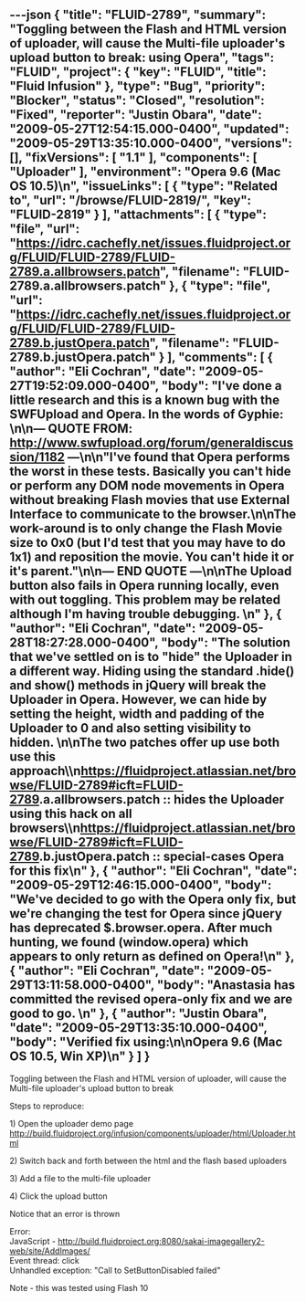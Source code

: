 ---json
{
  "title": "FLUID-2789",
  "summary": "Toggling between the Flash and HTML version of uploader, will cause the Multi-file uploader's upload button to break: using Opera",
  "tags": "FLUID",
  "project": {
    "key": "FLUID",
    "title": "Fluid Infusion"
  },
  "type": "Bug",
  "priority": "Blocker",
  "status": "Closed",
  "resolution": "Fixed",
  "reporter": "Justin Obara",
  "date": "2009-05-27T12:54:15.000-0400",
  "updated": "2009-05-29T13:35:10.000-0400",
  "versions": [],
  "fixVersions": [
    "1.1"
  ],
  "components": [
    "Uploader"
  ],
  "environment": "Opera 9.6 (Mac OS 10.5)\n",
  "issueLinks": [
    {
      "type": "Related to",
      "url": "/browse/FLUID-2819/",
      "key": "FLUID-2819"
    }
  ],
  "attachments": [
    {
      "type": "file",
      "url": "https://idrc.cachefly.net/issues.fluidproject.org/FLUID/FLUID-2789/FLUID-2789.a.allbrowsers.patch",
      "filename": "FLUID-2789.a.allbrowsers.patch"
    },
    {
      "type": "file",
      "url": "https://idrc.cachefly.net/issues.fluidproject.org/FLUID/FLUID-2789/FLUID-2789.b.justOpera.patch",
      "filename": "FLUID-2789.b.justOpera.patch"
    }
  ],
  "comments": [
    {
      "author": "Eli Cochran",
      "date": "2009-05-27T19:52:09.000-0400",
      "body": "I've done a little research and this is a known bug with the SWFUpload and Opera. In the words of Gyphie:&#x20;\n\n— QUOTE FROM: <http://www.swfupload.org/forum/generaldiscussion/1182> —\n\n\"I've found that Opera performs the worst in these tests. Basically you can't hide or perform any DOM node movements in Opera without breaking Flash movies that use External Interface to communicate to the browser.\n\nThe work-around is to only change the Flash Movie size to 0x0 (but I'd test that you may have to do 1x1) and reposition the movie. You can't hide it or it's parent.\"\n\n— END QUOTE —\n\nThe Upload button also fails in Opera running locally, even with out toggling. This problem may be related although I'm having trouble debugging.&#x20;\n"
    },
    {
      "author": "Eli Cochran",
      "date": "2009-05-28T18:27:28.000-0400",
      "body": "The solution that we've settled on is to \"hide\" the Uploader in a different way. Hiding using the standard .hide() and show() methods in jQuery will break the Uploader in Opera. However, we can hide by setting the height, width and padding of the Uploader to 0 and also setting visibility to hidden.&#x20;\n\nThe two patches offer up use both use this approach\\\n<https://fluidproject.atlassian.net/browse/FLUID-2789#icft=FLUID-2789>.a.allbrowsers.patch :: hides the Uploader using this hack on all browsers\\\n<https://fluidproject.atlassian.net/browse/FLUID-2789#icft=FLUID-2789>.b.justOpera.patch :: special-cases Opera for this fix\n"
    },
    {
      "author": "Eli Cochran",
      "date": "2009-05-29T12:46:15.000-0400",
      "body": "We've decided to go with the Opera only fix, but we're changing the test for Opera since jQuery has deprecated $.browser.opera. After much hunting, we found (window.opera) which appears to only return as defined on Opera!\n"
    },
    {
      "author": "Eli Cochran",
      "date": "2009-05-29T13:11:58.000-0400",
      "body": "Anastasia has committed the revised opera-only fix and we are good to go.&#x20;\n"
    },
    {
      "author": "Justin Obara",
      "date": "2009-05-29T13:35:10.000-0400",
      "body": "Verified fix using:\n\nOpera 9.6 (Mac OS 10.5, Win XP)\n"
    }
  ]
}
---
Toggling between the Flash and HTML version of uploader, will cause the Multi-file uploader's upload button to break

Steps to reproduce:

1\) Open the uploader demo page\
<http://build.fluidproject.org/infusion/components/uploader/html/Uploader.html>

2\) Switch back and forth between the html and the flash based uploaders

3\) Add a file to the multi-file uploader

4\) Click the upload button

Notice that an error is thrown

Error:\
JavaScript - <http://build.fluidproject.org:8080/sakai-imagegallery2-web/site/AddImages/>\
Event thread: click\
Unhandled exception: "Call to SetButtonDisabled failed"

Note - this was tested using Flash 10

        